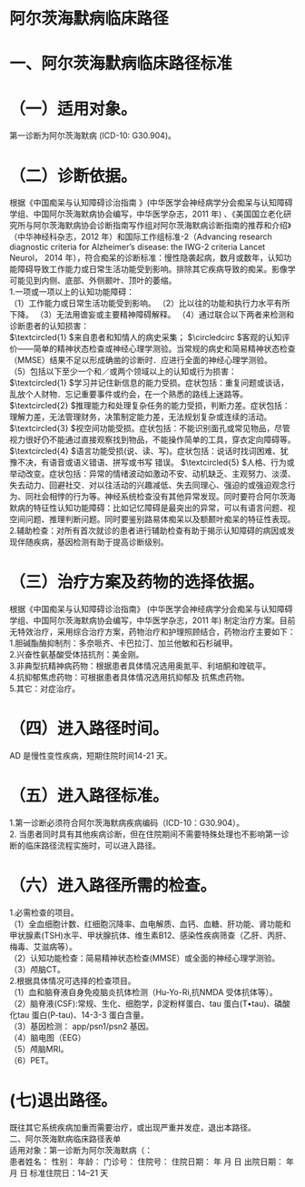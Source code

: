 # 阿尔茨海默病临床路径  
# 一、阿尔茨海默病临床路径标准  
# （一）适用对象。  
第一诊断为阿尔茨海默病 (ICD-10: G30.904)。  
# （二）诊断依据。  
根据《中国痴呆与认知障碍诊治指南 》(中华医学会神经病学分会痴呆与认知障碍学组、中国阿尔茨海默病协会编写，中华医学杂志，2011 年) 、《美国国立老化研究所与阿尔茨海默病协会诊断指南写作组对阿尔茨海默病诊断指南的推荐和介绍》（中华神经科杂志，2012 年）和国际工作组标准-2（Advancing research diagnostic criteria for  Alzheimer’s  disease:  the  IWG-2  criteria  Lancet  Neurol， 2014 年），符合痴呆的诊断标准：慢性隐袭起病，数月或数年，认知功能障碍导致工作能力或日常生活功能受到影响。排除其它疾病导致的痴呆。影像学可能见到内侧、底部、外侧颞叶、顶叶的萎缩。  
1.一项或一项以上的认知功能障碍：  
（1）工作能力或日常生活功能受到影响。 （2）比以往的功能和执行力水平有所下降。 （3）无法用谵妄或主要精神障碍解释。 （4）通过联合以下两者来检测和诊断患者的认知损害：  
$\textcircled{1} $来自患者和知情人的病史采集； $\circledcirc $客观的认知评价——简单的精神状态检查或神经心理学测验。当常规的病史和简易精神状态检查（MMSE）结果不足以形成确凿的诊断时．应进行全面的神经心理学测验。  
（5）包括以下至少一个和／或两个领域以上的认知或行为损害： $\textcircled{1} $学习并记住新信息的能力受损。症状包括：重复问题或谈话，乱放个人财物．忘记重要事件或约会，在一个熟悉的路线上迷路等。 $\textcircled{2} $推理能力和处理复杂任务的能力受损，判断力差。症状包括：理解力差，无法管理财务，决策制定能力差，无法规划复杂或连续的活动。 $\textcircled{3} $视空间功能受损。症状包括：不能识别面孔或常见物品，尽管视力很好仍不能通过直接观察找到物品，不能操作简单的工具，穿衣定向障碍等。 $\textcircled{4} $语言功能受损(说、读、写)。症状包括：说话时找词困难、犹豫不决，有语音或语义错语、拼写或书写 错误。 $\textcircled{5} $人格、行为或举动改变。症状包括：异常的情绪波动如激动不安、动机缺乏、主观努力、淡漠、失去动力、回避社交．对以往活动的兴趣减低、失去同理心、强迫的或强迫观念行为、同社会相悖的行为等。神经系统检查没有其他异常发现。同时要符合阿尔茨海默病的特征性认知功能障碍：比如记忆障碍是最突出的异常，可以有语言问题、视空间问题、推理判断问题。同时要鉴别路易体痴呆以及额颞叶痴呆的特征性表现。  
2.辅助检查：对所有首次就诊的患者进行辅助检查有助于揭示认知障碍的病因或发现伴随疾病，基因检测有助于提高诊断级别。  
# （三）治疗方案及药物的选择依据。  
根据《中国痴呆与认知障碍诊治指南》 (中华医学会神经病学分会痴呆与认知障碍学组、中国阿尔茨海默病协会编写，中华医学杂志，2011 年) 制定治疗方案。目前无特效治疗，采用综合治疗方案，药物治疗和护理照顾结合，药物治疗主要如下：  
1.胆碱酯酶抑制剂：多奈哌齐、卡巴拉汀、加兰他敏和石杉碱甲。  
2.兴奋性氨基酸受体拮抗剂：美金刚。  
3.非典型抗精神病药物：根据患者具体情况选用奥氮平、利培酮和喹硫平。  
4.抗抑郁焦虑药物：可根据患者具体情况选用抗抑郁及 抗焦虑药物。  
5.其它：对症治疗。  
# （四）进入路径时间。  
AD 是慢性变性疾病，短期住院时间14-21 天。  
# （五）进入路径标准。  
1.第一诊断必须符合阿尔茨海默病疾病编码（ICD-10：G30.904）。  
2. 当患者同时具有其他疾病诊断，但在住院期间不需要特殊处理也不影响第一诊断的临床路径流程实施时，可以进入路径。  
# （六）进入路径所需的检查。  
1.必需检查的项目。  
（1）全血细胞计数、红细胞沉降率、血电解质、血钙、血糖、肝功能、肾功能和甲状腺素(TSH)水平、甲状腺抗体、维生素B12、感染性疾病筛查（乙肝、丙肝、梅毒、艾滋病等）。  
（2）认知功能检查：简易精神状态检查(MMSE）或全面的神经心理学测验。  
（3）颅脑CT。  
2.根据具体情况可选择的检查项目。  
（1）血和脑脊液自身免疫脑炎抗体检测（Hu-Yo-Ri,抗NMDA 受体抗体等）。  
（2）脑脊液(CSF):常规、生化、细胞学，β淀粉样蛋白、tau 蛋白(T•tau)、磷酸化tau 蛋白(P-tau)、14-3-3 蛋白含量。  
（3）基因检测： app/psn1/psn2 基因。  
（4）脑电图（EEG）  
（5）颅脑MRI。  
（6）PET。  
# (七)退出路径。  
既往其它系统疾病加重而需要治疗，或出现严重并发症，退出本路径。  
二、阿尔茨海默病临床路径表单  
适用对象：第一诊断为阿尔茨海默病（：  
患者姓名：         性别：         年龄：    门诊号：         住院号：          住院日期：    年    月    日  出院日期：    年    月    日 标准住院日：14–21 天  
